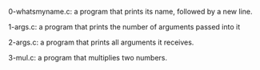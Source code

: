 0-whatsmyname.c: a program that prints its name, followed by a new line.

1-args.c: a program that prints the number of arguments passed into it

2-args.c: a program that prints all arguments it receives.

3-mul.c: a program that multiplies two numbers.
